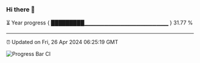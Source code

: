 ### Hi there 👋

⏳ Year progress { █████████▁▁▁▁▁▁▁▁▁▁▁▁▁▁▁▁▁▁▁▁▁ } 31.77 %

---

⏰ Updated on Fri, 26 Apr 2024 06:25:19 GMT

![Progress Bar CI](https://github.com/ZhaoGui/ZhaoGui/workflows/Progress%20Bar%20CI/badge.svg)
